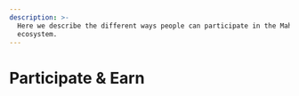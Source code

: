 ```yaml
---
description: >-
  Here we describe the different ways people can participate in the MahaDAO
  ecosystem.
---
```


# Participate & Earn

